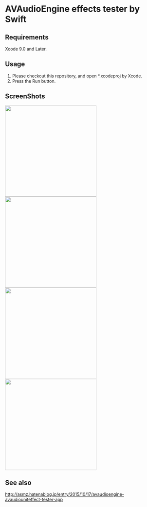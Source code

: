 AVAudioEngine effects tester by Swift
====

## Requirements
Xcode 9.0 and Later.

## Usage

1. Please checkout this repository, and open *.xcodeproj by Xcode.
2. Press the Run button.

## ScreenShots

<img src="http://f.st-hatena.com/images/fotolife/a/asmz0/20151017/20151017223828.png" width="300">
<img src="http://f.st-hatena.com/images/fotolife/a/asmz0/20151017/20151017223831.png" width="300">
<img src="http://f.st-hatena.com/images/fotolife/a/asmz0/20151017/20151017223834.png" width="300">
<img src="http://f.st-hatena.com/images/fotolife/a/asmz0/20151017/20151017223840.png" width="300">

## See also

http://asmz.hatenablog.jp/entry/2015/10/17/avaudioengine-avaudiouniteffect-tester-app
